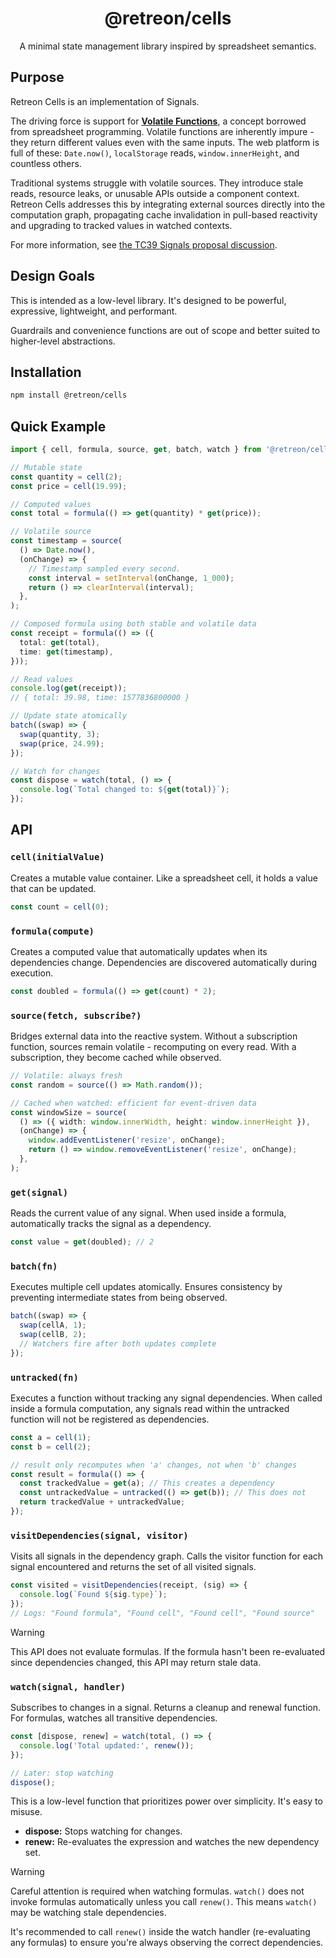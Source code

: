 <div align="center">
  <h1>@retreon/cells</h1>
  <p>A minimal state management library inspired by spreadsheet semantics.</p>
</div>

## Purpose

Retreon Cells is an implementation of Signals.

The driving force is support for **[Volatile Functions](https://learn.microsoft.com/en-us/office/dev/add-ins/excel/custom-functions-volatile)**, a concept borrowed from spreadsheet programming. Volatile functions are inherently impure - they return different values even with the same inputs. The web platform is full of these: `Date.now()`, `localStorage` reads, `window.innerHeight`, and countless others.

Traditional systems struggle with volatile sources. They introduce stale reads, resource leaks, or unusable APIs outside a component context. Retreon Cells addresses this by integrating external sources directly into the computation graph, propagating cache invalidation in pull-based reactivity and upgrading to tracked values in watched contexts.

For more information, see [the TC39 Signals proposal discussion](https://github.com/tc39/proposal-signals/issues/237).

## Design Goals

This is intended as a low-level library. It's designed to be powerful, expressive, lightweight, and performant.

Guardrails and convenience functions are out of scope and better suited to higher-level abstractions.

## Installation

```bash
npm install @retreon/cells
```

## Quick Example

```ts
import { cell, formula, source, get, batch, watch } from '@retreon/cells';

// Mutable state
const quantity = cell(2);
const price = cell(19.99);

// Computed values
const total = formula(() => get(quantity) * get(price));

// Volatile source
const timestamp = source(
  () => Date.now(),
  (onChange) => {
    // Timestamp sampled every second.
    const interval = setInterval(onChange, 1_000);
    return () => clearInterval(interval);
  },
);

// Composed formula using both stable and volatile data
const receipt = formula(() => ({
  total: get(total),
  time: get(timestamp),
}));

// Read values
console.log(get(receipt));
// { total: 39.98, time: 1577836800000 }

// Update state atomically
batch((swap) => {
  swap(quantity, 3);
  swap(price, 24.99);
});

// Watch for changes
const dispose = watch(total, () => {
  console.log(`Total changed to: ${get(total)}`);
});
```

## API

### `cell(initialValue)`

Creates a mutable value container. Like a spreadsheet cell, it holds a value that can be updated.

```ts
const count = cell(0);
```

### `formula(compute)`

Creates a computed value that automatically updates when its dependencies change. Dependencies are discovered automatically during execution.

```ts
const doubled = formula(() => get(count) * 2);
```

### `source(fetch, subscribe?)`

Bridges external data into the reactive system. Without a subscription function, sources remain volatile - recomputing on every read. With a subscription, they become cached while observed.

```ts
// Volatile: always fresh
const random = source(() => Math.random());

// Cached when watched: efficient for event-driven data
const windowSize = source(
  () => ({ width: window.innerWidth, height: window.innerHeight }),
  (onChange) => {
    window.addEventListener('resize', onChange);
    return () => window.removeEventListener('resize', onChange);
  },
);
```

### `get(signal)`

Reads the current value of any signal. When used inside a formula, automatically tracks the signal as a dependency.

```ts
const value = get(doubled); // 2
```

### `batch(fn)`

Executes multiple cell updates atomically. Ensures consistency by preventing intermediate states from being observed.

```ts
batch((swap) => {
  swap(cellA, 1);
  swap(cellB, 2);
  // Watchers fire after both updates complete
});
```

### `untracked(fn)`

Executes a function without tracking any signal dependencies. When called inside a formula computation, any signals read within the untracked function will not be registered as dependencies.

```ts
const a = cell(1);
const b = cell(2);

// result only recomputes when 'a' changes, not when 'b' changes
const result = formula(() => {
  const trackedValue = get(a); // This creates a dependency
  const untrackedValue = untracked(() => get(b)); // This does not
  return trackedValue + untrackedValue;
});
```

### `visitDependencies(signal, visitor)`

Visits all signals in the dependency graph. Calls the visitor function for each signal encountered and returns the set of all visited signals.

```ts
const visited = visitDependencies(receipt, (sig) => {
  console.log(`Found ${sig.type}`);
});
// Logs: "Found formula", "Found cell", "Found cell", "Found source"
```

> [!WARNING]
> This API does not evaluate formulas. If the formula hasn't been re-evaluated since dependencies changed, this API may return stale data.

### `watch(signal, handler)`

Subscribes to changes in a signal. Returns a cleanup and renewal function. For formulas, watches all transitive dependencies.

```ts
const [dispose, renew] = watch(total, () => {
  console.log('Total updated:', renew());
});

// Later: stop watching
dispose();
```

This is a low-level function that prioritizes power over simplicity. It's easy to misuse.

- **dispose:** Stops watching for changes.
- **renew:** Re-evaluates the expression and watches the new dependency set.

> [!WARNING]
> Careful attention is required when watching formulas. `watch()` does not invoke formulas automatically unless you call `renew()`. This means `watch()` may be watching stale dependencies.
>
> It's recommended to call `renew()` inside the watch handler (re-evaluating any formulas) to ensure you're always observing the correct dependencies.
